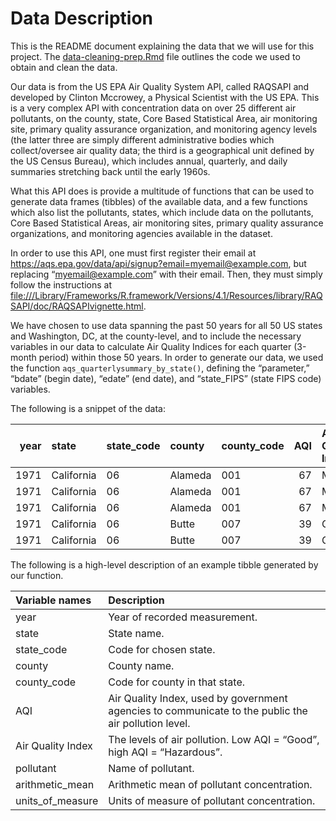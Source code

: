 Data Description
================

This is the README document explaining the data that we will use for
this project. The [data-cleaning-prep.Rmd](data-cleaning-prep.Rmd) file
outlines the code we used to obtain and clean the data.

Our data is from the US EPA Air Quality System API, called RAQSAPI and
developed by Clinton Mccrowey, a Physical Scientist with the US EPA.
This is a very complex API with concentration data on over 25 different
air pollutants, on the county, state, Core Based Statistical Area, air
monitoring site, primary quality assurance organization, and monitoring
agency levels (the latter three are simply different administrative
bodies which collect/oversee air quality data; the third is a
geographical unit defined by the US Census Bureau), which includes
annual, quarterly, and daily summaries stretching back until the early
1960s.

What this API does is provide a multitude of functions that can be used
to generate data frames (tibbles) of the available data, and a few
functions which also list the pollutants, states, which include data on
the pollutants, Core Based Statistical Areas, air monitoring sites,
primary quality assurance organizations, and monitoring agencies
available in the dataset.

In order to use this API, one must first register their email at
<https://aqs.epa.gov/data/api/signup?email=myemail@example.com>, but
replacing “<myemail@example.com>” with their email. Then, they must
simply follow the instructions at
<file:///Library/Frameworks/R.framework/Versions/4.1/Resources/library/RAQSAPI/doc/RAQSAPIvignette.html>.

We have chosen to use data spanning the past 50 years for all 50 US
states and Washington, DC, at the county-level, and to include the
necessary variables in our data to calculate Air Quality Indices for
each quarter (3-month period) within those 50 years. In order to
generate our data, we used the function
`aqs_quarterlysummary_by_state()`, defining the “parameter,” “bdate”
(begin date), “edate” (end date), and “state_FIPS” (state FIPS code)
variables.

The following is a snippet of the data:

| year | state      | state_code | county  | county_code | AQI | Air Quality Index | pollutant | arithmetic_mean | units_of_measure  |
|-----:|:-----------|:-----------|:--------|:------------|----:|:------------------|:----------|----------------:|:------------------|
| 1971 | California | 06         | Alameda | 001         |  67 | Moderate          | CO        |        2.719067 | Parts per million |
| 1971 | California | 06         | Alameda | 001         |  67 | Moderate          | NO2       |       69.150943 | Parts per billion |
| 1971 | California | 06         | Alameda | 001         |  67 | Moderate          | SO2       |        3.448786 | Parts per billion |
| 1971 | California | 06         | Butte   | 007         |  39 | Good              | CO        |        1.773927 | Parts per million |
| 1971 | California | 06         | Butte   | 007         |  39 | Good              | NO2       |       40.564972 | Parts per billion |

The following is a high-level description of an example tibble generated
by our function.

| Variable names    | Description                                                                                          |
|:------------------|:-----------------------------------------------------------------------------------------------------|
| year              | Year of recorded measurement.                                                                        |
| state             | State name.                                                                                          |
| state_code        | Code for chosen state.                                                                               |
| county            | County name.                                                                                         |
| county_code       | Code for county in that state.                                                                       |
| AQI               | Air Quality Index, used by government agencies to communicate to the public the air pollution level. |
| Air Quality Index | The levels of air pollution. Low AQI = “Good”, high AQI = “Hazardous”.                               |
| pollutant         | Name of pollutant.                                                                                   |
| arithmetic_mean   | Arithmetic mean of pollutant concentration.                                                          |
| units_of_measure  | Units of measure of pollutant concentration.                                                         |
